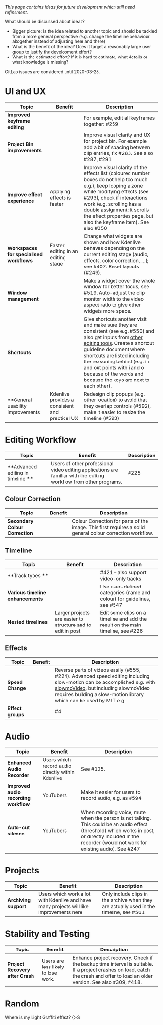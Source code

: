 *This page contains ideas for future development which still need refinement.*

What should be discussed about ideas?

* Bigger picture: Is the idea related to another topic and should be tackled from a more general perspective (e.g. change the timeline behaviour altogether instead of adjusting here and there)
* What is the benefit of the idea? Does it target a reasonably large user group to justify the development effort?
* What is the estimated effort? If it is hard to estimate, what details or what knowledge is missing?

GitLab issues are considered until 2020-03-28.

# UI and UX

| Topic | Benefit | Description |
| --- | --- | --- |
| **Improved keyframe editing** | | For example, edit all keyframes together: #259 |
| **Project Bin improvements** | | Improve visual clarity and UX for project bin. For example, add a bit of spacing between clip entries, fix #283. See also #287, #291 |
| **Improve effect experience** | Applying effects is faster | Improve visual clarity of the effects list (coloured number boxes do not help too much e.g.), keep looping a zone while modifying effects (see #293), check if interactions work (e.g. scrolling has a double assignment: It scrolls the effect properties page, but also the keyframe item). See also #350 |
| **Workspaces for specialised workflows** | Faster editing in an editing stage | Change what widgets are shown and how Kdenlive behaves depending on the current editing stage (audio, effects, color correction, …); see #407. Reset layouts (#249). |
| **Window management** | | Make a widget cover the whole window for better focus, see #519. Auto-adjust the clip monitor width to the video aspect ratio to give other widgets more space. |
| **Shortcuts** | | Give shortcuts another visit and make sure they are consistent (see e.g. #550) and also get inputs from [other editing tools][hb]. Create a shortcut guideline document where shortcuts are listed including the reasoning behind (e.g. in and out points with i and o because of the words and because the keys are next to each other). |
| **General usability improvements | Kdenlive provides a consistent and practical UX | Redesign clip popups (e.g. other location) to avoid that they overlap controls (#592), make it easier to resize the timeline (#593)


# Editing Workflow

| Topic | Benefit | Description |
| --- | --- | --- |
| **Advanced editing in timeline ** | Users of other professional video editing applications are familiar with the editing workflow from other programs. | #225 |

## Colour Correction

| Topic | Benefit | Description |
| --- | --- | --- |
| **Secondary Colour Correction** | | Colour Correction for parts of the image. This first requires a solid general colour correction workflow. |

## Timeline

| Topic | Benefit | Description |
| --- | --- | --- |
| **Track types ** | | #421 – also support video-only tracks |
| **Various timeline enhancements** | | Use user-defined categories (name and colour) for guidelines, see #547 |
| **Nested timelines** | Larger projects are easier to structure and to edit in post | Edit some clips on a timeline and add the result on the main timeline, see #226 |

## Effects

| Topic | Benefit | Description |
| --- | --- | --- |
| **Speed Change** | | Reverse parts of videos easily (#555, #224). Advanced speed editing including slow-motion can be accomplished e.g. with [slowmoVideo][sv], but including slowmoVideo requires building a slow-motion library which can be used by MLT e.g. |
| **Effect groups** | | #4 |

# Audio

| Topic | Benefit | Description |
| --- | --- | --- |
| **Enhanced Audio Recorder** | Users which record audio directly within Kdenlive | See #105. |
| **Improved audio recording workflow** | YouTubers | Make it easier for users to record audio, e.g. as #594 |
| **Auto-cut silence** | YouTubers | When recording voice, mute when the person is not talking. This could be an audio effect (threshold) which works in post, or directly included in the recorder (would not work for existing audio). See #247 |

# Projects

| Topic | Benefit | Description |
| --- | --- | --- |
| **Archiving support** | Users which work a lot with Kdenlive and have many projects will like improvements here | Only include clips in the archive when they are actually used in the timeline, see #561 |


# Stability and Testing

| Topic | Benefit | Description |
| --- | --- | --- |
| **Project Recovery after Crash** | Users are less likely to lose work. | Enhance project recovery. Check if the backup time interval is suitable. If a project crashes on load, catch the crash and offer to load an older version. See also #309, #418. |

# Random

Where is my Light Graffiti effect? {:-S

[hb]: https://kdenlive.org/en/video-editing-applications-handbook/
[sv]: http://slowmovideo.granjow.net/